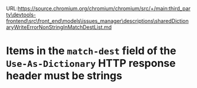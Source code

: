 URL:https://source.chromium.org/chromium/chromium/src/+/main:third_party\devtools-frontend\src\front_end\models\issues_manager\descriptions\sharedDictionaryWriteErrorNonStringInMatchDestList.md
# Items in the `match-dest` field of the `Use-As-Dictionary` HTTP response header must be strings
